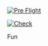 [![Pre Flight](https://github.com/32teeth/GitHubWorkflows/actions/workflows/pre-flight.yml/badge.svg?branch=main)](https://github.com/32teeth/GitHubWorkflows/actions/workflows/pre-flight.yml)

[![Check](https://github.com/32teeth/GitHubWorkflows/actions/workflows/check.yml/badge.svg?branch=main)](https://github.com/32teeth/GitHubWorkflows/actions/workflows/check.yml)

Fun